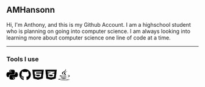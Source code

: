 ## AMHansonn

Hi, I'm Anthony, and this is my Github Account. I am a highschool student who is planning on going into computer science. I am always looking into learning more about computer science one line of code at a time. 

---

### Tools I use
<img src="python.svg" width="30" height="30">
<img src="github.svg" width="30" height="30">
<img src="html5.svg" width="30" height="30">
<img src="css3-alt.svg" width="30" height="30">
<img src="java.svg" width="30" height="30">

